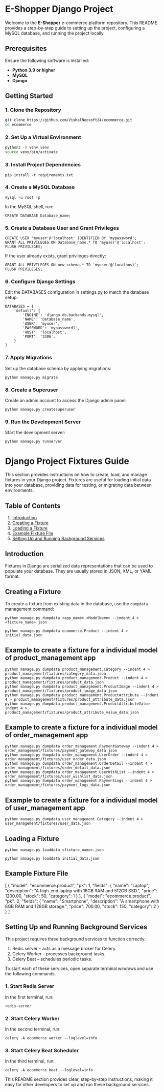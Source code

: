 # E-Shopper Django Project

Welcome to the **E-Shopper** e-commerce platform repository. This README provides a step-by-step guide to setting up the project, configuring a MySQL database, and running the project locally.

## Prerequisites

Ensure the following software is installed:

- **Python 3.9 or higher**
- **MySQL**
- **Django**

## Getting Started

### 1. Clone the Repository

```bash
git clone https://github.com/VishalNeosoft24/ecommerce.git
cd ecommerce
```

### 2. Set Up a Virtual Environment

```bash
python3 -m venv venv
source venv/bin/activate

```

### 3. Install Project Dependencies

```
pip install -r requirements.txt
```

### 4. Create a MySQL Database

```
mysql -u root -p
```

In the MySQL shell, run:

```
CREATE DATABASE Database_name;
```

### 5. Create a Database User and Grant Privileges

```
CREATE USER 'myuser'@'localhost' IDENTIFIED BY 'mypassword';
GRANT ALL PRIVILEGES ON Database_name.* TO 'myuser'@'localhost';
FLUSH PRIVILEGES;
```

If the user already exists, grant privileges directly:

```
GRANT ALL PRIVILEGES ON new_schema.* TO 'myuser'@'localhost';
FLUSH PRIVILEGES;
```

### 6. Configure Django Settings

Edit the DATABASES configuration in settings.py to match the database setup:

```
DATABASES = {
    'default': {
        'ENGINE': 'django.db.backends.mysql',
        'NAME': 'Database_name',
        'USER': 'myuser',
        'PASSWORD': 'mypassword1',
        'HOST': 'localhost',
        'PORT': '3306',
    }
}
```

### 7. Apply Migrations

Set up the database schema by applying migrations:

```
python manage.py migrate
```

### 8. Create a Superuser

Create an admin account to access the Django admin panel:

```
python manage.py createsuperuser
```

### 9. Run the Development Server

Start the development server:

```
python manage.py runserver

```

# Django Project Fixtures Guide

This section provides instructions on how to create, load, and manage fixtures in your Django project. Fixtures are useful for loading initial data into your database, providing data for testing, or migrating data between environments.

## Table of Contents

1. [Introduction](#introduction)
2. [Creating a Fixture](#creating-a-fixture)
3. [Loading a Fixture](#loading-a-fixture)
4. [Example Fixture File](#example-fixture-file)
5. [Setting Up and Running Background Services](#setting-up-and-running-background-services)

## Introduction

Fixtures in Django are serialized data representations that can be used to populate your database. They are usually stored in JSON, XML, or YAML format.

## Creating a Fixture

To create a fixture from existing data in the database, use the `dumpdata` management command:

```
python manage.py dumpdata <app_name>.<ModelName> --indent 4 > <fixture_name>.json

python manage.py dumpdata ecommerce.Product --indent 4 > initial_data.json
```

## Example to create a fixture for a individual model of product_management app

```
python manage.py dumpdata product_management.Category --indent 4 > product_management/fixtures/category_data.json
python manage.py dumpdata product_management.Product --indent 4 > product_management/fixtures/product_data.json
python manage.py dumpdata product_management.ProductImage --indent 4 > product_management/fixtures/product_image_data.json
python manage.py dumpdata product_management.ProductAttribute --indent 4 > product_management/fixtures/product_attribute_data.json
python manage.py dumpdata product_management.ProductAttributeValue --indent 4 > product_management/fixtures/product_attribute_value_data.json

```

## Example to create a fixture for a individual model of order_management app

```
python manage.py dumpdata order_management.PaymentGateway --indent 4 > order_management/fixtures/payment_gateway_data.json
python manage.py dumpdata order_management.UserOrder --indent 4 > order_management/fixtures/user_order_data.json
python manage.py dumpdata order_management.OrderDetail --indent 4 > order_management/fixtures/order_detail_data.json
python manage.py dumpdata order_management.UserWishList --indent 4 > order_management/fixtures/user_wishlist_data.json
python manage.py dumpdata order_management.PaymentLogs --indent 4 > order_management/fixtures/payment_logs_data.json

```

## Example to create a fixture for a individual model of user_management app

```
python manage.py dumpdata user_management.Category --indent 4 > user_management/fixtures/user_data.json

```

## Loading a Fixture

```
python manage.py loaddata <fixture_name>.json

python manage.py loaddata initial_data.json
```

## Example Fixture File

[
{
"model": "ecommerce.product",
"pk": 1,
"fields": {
"name": "Laptop",
"description": "A high-end laptop with 16GB RAM and 512GB SSD.",
"price": 1200.00,
"stock": 50,
"category": 1
}
},
{
"model": "ecommerce.product",
"pk": 2,
"fields": {
"name": "Smartphone",
"description": "A smartphone with 8GB RAM and 128GB storage.",
"price": 700.00,
"stock": 150,
"category": 2
}
}
]

## Setting Up and Running Background Services

This project requires three background services to function correctly:

1. Redis server – acts as a message broker for Celery.
2. Celery Worker – processes background tasks.
3. Celery Beat – schedules periodic tasks.

To start each of these services, open separate terminal windows and use the following commands.

### 1. Start Redis Server

In the first terminal, run:

```
redis-server
```

### 2. Start Celery Worker

In the second terminal, run:

```
celery -A ecommerce worker --loglevel=info
```

### 3. Start Celery Beat Scheduler

In the third terminal, run:

```
celery -A ecommerce beat --loglevel=info

```

This README section provides clear, step-by-step instructions, making it easy for other developers to set up and run these background services.
